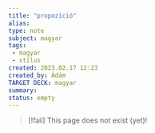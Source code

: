 ```yaml
---
title: "propozíció"
alias: 
type: note
subject: magyar
tags:
 - magyar
 - stílus
created: 2023.02.17 12:23
created_by: Ádám
TARGET DECK: magyar
summary: 
status: empty
---
```

> [!fail] This page does not exist (yet)!